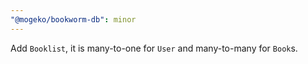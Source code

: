 ```yaml
---
"@mogeko/bookworm-db": minor
---
```


Add `Booklist`, it is many-to-one for `User` and many-to-many for `Book`s.
